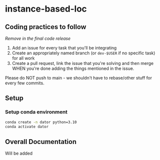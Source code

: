 # instance-based-loc

## Coding practices to follow

_Remove in the final code release_

1. Add an issue for every task that you'll be integrating
2. Create an appropriately named branch (or `dev-$USER` if no specific task) for all work
3. Create a pull request, link the issue that you're solving and then merge WHEN you're done adding the things mentioned in the issue.

Please do NOT push to main - we shouldn't have to rebase/other stuff for every few commits.

## Setup

### Setup conda environment

```bash
conda create -n dator python=3.10
conda activate dator
```

## Overall Documentation

Will be added
